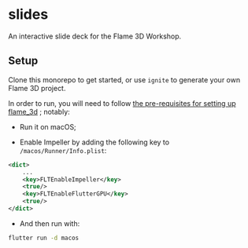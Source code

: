# slides


An interactive slide deck for the Flame 3D Workshop.


## Setup


Clone this monorepo to get started, or use `ignite` to generate your own Flame 3D project.

In order to run, you will need to follow
[the pre-requisites for setting up flame_3d](https://github.com/flame-engine/flame/tree/main/packages/flame_3d#prerequisites)
; notably:

- Run it on macOS;

- Enable Impeller by adding the following key to `/macos/Runner/Info.plist`:

```xml
<dict>
    ...
    <key>FLTEnableImpeller</key>
    <true/>
    <key>FLTEnableFlutterGPU</key>
    <true/>
</dict>
```

- And then run with:

```bash
flutter run -d macos 
```
